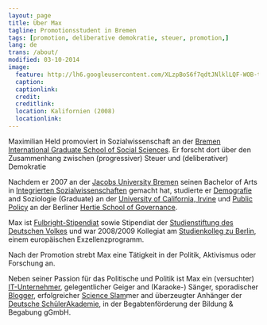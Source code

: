 ```yaml
---
layout: page
title: Über Max
tagline: Promotionsstudent in Bremen
tags: [promotion, deliberative demokratie, steuer, promotion,]
lang: de
trans: /about/
modified: 03-10-2014
image:
  feature: http://lh6.googleusercontent.com/XLzpBoS6f7qdtJNlklLQF-WOB-t-xG6gtjsHKtEc03-t=w884-h249-no
  caption: 
  captionlink: 
  credit:
  creditlink: 
  location: Kalifornien (2008)
  locationlink:
---
```


Maximilian Held promoviert in Sozialwissenschaft an der [Bremen International Graduate School of Social Sciences](http://www.bigsss-bremen.de/). 
Er forscht dort über den Zusammenhang zwischen (progressiver) Steuer und (deliberativer) Demokratie

Nachdem er 2007 an der [Jacobs University Bremen](http://www.jacobs-university.de/) seinen Bachelor of Arts in [Integrierten Sozialwissenschaften](http://www.jacobs-university.de/iss/) gemacht hat, studierte er [Demografie](http://www.demography.uci.edu/ma_program.html) and Soziologie (Graduate) an der [University of California, Irvine](http://www.uci.edu/) und [Public Policy](http://www.hertie-school.org/home.php?nav_id=1980) an der Berliner [Hertie School of Governance](http://www.hertie-school.org/).

Max ist [Fulbright-Stipendiat](http://fulbright.state.gov/) sowie Stipendiat der [Studienstiftung des Deutschen Volkes](http://www.studienstiftung.de) und war 2008/2009 Kollegiat am [Studienkolleg zu Berlin](http://www.studienkolleg-zu-berlin.de), einem europäischen Exzellenzprogramm.

Nach der Promotion strebt Max eine Tätigkeit in der Politik, Aktivismus oder Forschung an.

Neben seiner Passion für das Politische und Politik ist Max ein (versuchter) [IT-Unternehmer](http://www.collaboran.de/), gelegentlicher Geiger and (Karaoke-) Sänger, sporadischer [Blogger](http://www.maxheld.de/), erfolgreicher [Science Slam](http://www.scienceslam.de/)mer and überzeugter Anhänger der [Deutsche SchülerAkademie](http://www.deutsche-schuelerakademie.de), in der Begabtenförderung der Bildung & Begabung gGmbH.